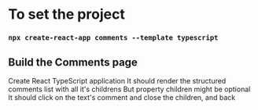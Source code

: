 # To set the project

### `npx create-react-app comments --template typescript`

## Build the Comments page

Create React TypeScript application
It should render the structured comments list with all it's childrens
But property children might be optional
It should click on the text's comment and close the children, and back
